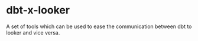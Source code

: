 # dbt-x-looker
A set of tools which can be used to ease the communication between dbt to looker and vice versa.
